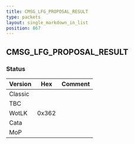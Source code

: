 ```yaml
---
title: CMSG_LFG_PROPOSAL_RESULT
type: packets
layout: single_markdown_in_list
position: 867
---
```


## CMSG_LFG_PROPOSAL_RESULT

### Status

Version    | Hex        | Comment
---------- | ---------- | ---------- 
Classic    |            |
TBC        |            |
WotLK      | 0x362      | 
Cata       |            |
MoP        |            |